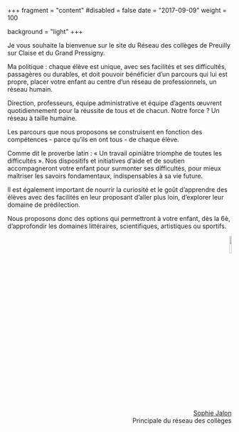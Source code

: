 +++
fragment = "content"
#disabled = false
date = "2017-09-09"
weight = 100

background = "light"
+++

Je vous souhaite la bienvenue sur le site du Réseau des collèges de Preuilly sur Claise et du Grand Pressigny.

Ma politique : chaque élève est unique, avec ses facilités et ses difficultés, passagères ou durables, et doit pouvoir bénéficier d’un parcours qui lui est propre, placer votre enfant au centre d’un réseau de professionnels, un réseau humain.

Direction, professeurs, équipe administrative et équipe d’agents œuvrent quotidiennement pour la réussite de tous et de chacun. Notre force ? Un réseau à taille humaine.

Les parcours que nous proposons se construisent en fonction des compétences - parce qu’ils en ont tous - de chaque élève.

Comme dit le proverbe latin : « Un travail opiniâtre triomphe de toutes les difficultés ». Nos dispositifs et initiatives d’aide et de soutien accompagneront votre enfant pour surmonter ses difficultés, pour mieux maîtriser les savoirs fondamentaux, indispensables à sa vie future.

Il est également important de nourrir la curiosité et le goût d’apprendre des élèves avec des facilités en leur proposant d’aller plus loin, d’explorer leur domaine de prédilection.

Nous proposons donc des options qui permettront à votre enfant, dès la 6è, d’approfondir les domaines littéraires, scientifiques, artistiques ou sportifs.



<div style="text-align: right">
<div style="display: block">
    <img class="img-fluid rounded-circle border border-dark" style="width: 10%; height: 10%" src="/about-list/sophie-jalon/photo.jpg">
</div>
<div style="display: block">
    <a href="/about/sophie-jalon">Sophie Jalon</a><br>
    Principale du réseau des collèges
</div>
</div>



